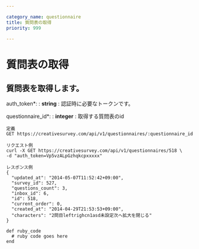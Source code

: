 ```yaml
---

category_name: questionnaire
title: 質問表の取得
priority: 999

---
```


# 質問表の取得

## 質問表を取得します。

auth_token*:
: __string__
: 認証時に必要なトークンです。

questionnaire_id*:
: __integer__
: 取得する質問表のid

~~~
定義
GET https://creativesurvey.com/api/v1/questionnaires/:questionnaire_id

リクエスト例
curl -X GET https://creativesurvey.com/api/v1/questionnaires/518 \
-d "auth_token=Vp5vzALpGzhqkcpxxxxx"

レスポンス例
{
  "updated_at": "2014-05-07T11:52:42+09:00",
  "survey_id": 527,
  "questions_count": 3,
  "inbox_id": 6,
  "id": 518,
  "current_order": 0,
  "created_at": "2014-04-29T21:53:53+09:00",
  "characters": "2問目leftrighcn1asd未設定次へ拡大を閉じる"
}
~~~

~~~
def ruby_code
  # ruby code goes here
end
~~~

